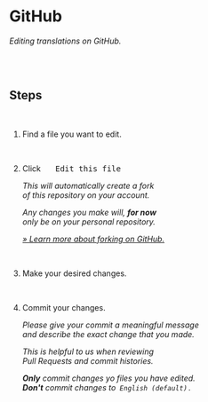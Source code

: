 
# GitHub

*Editing translations on GitHub.*

<br>
<br>

## Steps

<br>

1.  Find a file you want to edit.

    <br>

2.  Click  <kbd>  Edit this file  </kbd>

    *This will automatically create a fork* <br>
    *of this repository on your account.*
    
    *Any changes you make will,* ***for now*** <br>
    *only be on your personal repository.*
    
    *[» Learn more about forking on GitHub.][Forking]*
    
    <br>
    
3.  Make your desired changes.

    <br>

4.  Commit your changes.

    *Please give your commit a meaningful message* <br>
    *and describe the exact change that you made.*
    
    *This is helpful to us when reviewing* <br>
    *Pull Requests and commit histories.*
    
    ***Only*** *commit changes yo files you have edited.* <br>
    ***Don't*** *commit changes to  `English (default)` .*

<br>


<!----------------------------------------------------------------------------->

[Forking]: https://help.github.com/en/articles/about-forks
